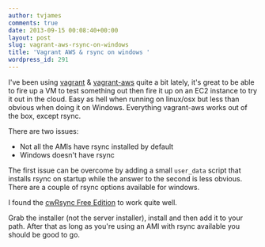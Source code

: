 ```yaml
---
author: tvjames
comments: true
date: 2013-09-15 00:08:40+00:00
layout: post
slug: vagrant-aws-rsync-on-windows
title: 'Vagrant AWS & rsync on windows '
wordpress_id: 291
---
```


I've been using [vagrant](http://www.vagrantup.com/) & [vagrant-aws](https://github.com/mitchellh/vagrant-aws) quite a bit lately, it's great to be able to fire up a VM to test something out then fire it up on an EC2 instance to try it out in the cloud. Easy as hell when running on linux/osx but less than obvious when doing it on Windows. Everything vagrant-aws works out of the box, except rsync.





There are two issues:
 * Not all the AMIs have rsync installed by default
 * Windows doesn't have rsync





The first issue can be overcome by adding a small `user_data` script that installs rsync on startup while the answer to the second is less obvious. There are a couple of rsync options available for windows.





I found the [cwRsync Free Edition](https://www.itefix.no/i2/content/cwrsync-free-edition) to work quite well.





Grab the installer (not the server installer), install and then add it to your path. After that as long as you're using an AMI with rsync available you should be good to go.
